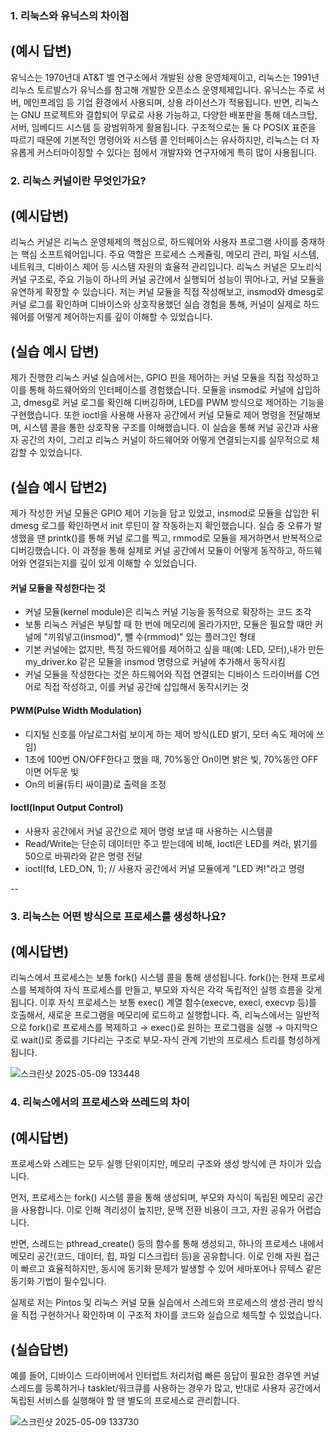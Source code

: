 ### 1. 리눅스와 유닉스의 차이점

(예시 답변)  
-- 
유닉스는 1970년대 AT&T 벨 연구소에서 개발된 상용 운영체제이고, 리눅스는 1991년 리누스 토르발스가 유닉스를 참고해 개발한 오픈소스 운영체제입니다.
유닉스는 주로 서버, 메인프레임 등 기업 환경에서 사용되며, 상용 라이선스가 적용됩니다.
반면, 리눅스는 GNU 프로젝트와 결합되어 무료로 사용 가능하고, 다양한 배포판을 통해 데스크탑, 서버, 임베디드 시스템 등 광범위하게 활용됩니다.
구조적으로는 둘 다 POSIX 표준을 따르기 때문에 기본적인 명령어와 시스템 콜 인터페이스는 유사하지만, 리눅스는 더 자유롭게 커스터마이징할 수 있다는 점에서 개발자와 연구자에게 특히 많이 사용됩니다.

### 2. 리눅스 커널이란 무엇인가요?

(예시답변) 
--
리눅스 커널은 리눅스 운영체제의 핵심으로, 하드웨어와 사용자 프로그램 사이를 중재하는 핵심 소프트웨어입니다. 주요 역할은 프로세스 스케쥴링, 메모리 관리, 파일 시스템, 네트워크, 디바이스 제어 등 시스템 자원의 효율적 관리입니다.
리눅스 커널은 모노리식 커널 구조로, 주요 기능이 하나의 커널 공간에서 실행되어 성능이 뛰어나고, 커널 모듈을 유연하게 확장할 수 있습니다. 
저는 커널 모듈을 직접 작성해보고, insmod와 dmesg로 커널 로그를 확인하며 디바이스와 상호작용했던 실습 경험을 통해, 커널이 실제로 하드웨어를 어떻게 제어하는지를 깊이 이해할 수 있었습니다.

(실습 예시 답변)
--
제가 진행한 리눅스 커널 실습에서는, GPIO 핀을 제어하는 커널 모듈을 직접 작성하고 이를 통해 하드웨어와의 인터페이스를 경험했습니다.
모듈을 insmod로 커널에 삽입하고, dmesg로 커널 로그를 확인해 디버깅하며, LED를 PWM 방식으로 제어하는 기능을 구현했습니다.
또한 ioctl을 사용해 사용자 공간에서 커널 모듈로 제어 명령을 전달해보며, 시스템 콜을 통한 상호작용 구조를 이해했습니다.
이 실습을 통해 커널 공간과 사용자 공간의 차이, 그리고 리눅스 커널이 하드웨어와 어떻게 연결되는지를 실무적으로 체감할 수 있었습니다.

(실습 예시 답변2)
--
제가 작성한 커널 모듈은 GPIO 제어 기능을 담고 있었고,
insmod로 모듈을 삽입한 뒤 dmesg 로그를 확인하면서 init 루틴이 잘 작동하는지 확인했습니다.
실습 중 오류가 발생했을 땐 printk()를 통해 커널 로그를 찍고, rmmod로 모듈을 제거하면서 반복적으로 디버깅했습니다.
이 과정을 통해 실제로 커널 공간에서 모듈이 어떻게 동작하고, 하드웨어와 연결되는지를 깊이 있게 이해할 수 있었습니다.


#### 커널 모듈을 작성한다는 것
- 커널 모듈(kernel module)은 리눅스 커널 기능을 동적으로 확장하는 코드 조각
- 보통 리눅스 커널은 부팅할 때 한 번에 메모리에 올라가지만, 모듈은 필요할 때만 커널에 "끼워넣고(insmod)", 뺄 수(rmmod)" 있는 플러그인 형태
- 기본 커널에는 없지만, 특정 하드웨어를 제어하고 싶을 때(예: LED, 모터),내가 만든 my_driver.ko 같은 모듈을 insmod 명령으로 커널에 추가해서 동작시킴
- 커널 모듈을 작성한다는 것은 하드웨어와 직접 연결되는 디바이스 드라이버를 C언어로 직접 작성하고, 이를 커널 공간에 삽입해서 동작시키는 것

#### PWM(Pulse Width Modulation)
- 디지털 신호를 아날로그처럼 보이게 하는 제어 방식(LED 밝기, 모터 속도 제어에 쓰임)
- 1초에 100번 ON/OFF한다고 했을 때, 70%동안 On이면 밝은 빛, 70%동안 OFF이면 어두운 빛
- On의 비율(듀티 싸이클)로 출력을 조정

#### Ioctl(Input Output Control)
- 사용자 공간에서 커널 공간으로 제어 명령 보낼 때 사용하는 시스템콜
- Read/Write는 단순히 데이터만 주고 받는데에 비해, Ioctl은 LED를 켜라, 밝기를 50으로 바꿔라와 같은 명령 전달
- ioctl(fd, LED_ON, 1); // 사용자 공간에서 커널 모듈에게 "LED 켜!"라고 명령

-- 
### 3. 리눅스는 어떤 방식으로 프로세스를 생성하나요?

(예시답변)
--
리눅스에서 프로세스는 보통 fork() 시스템 콜을 통해 생성됩니다.
fork()는 현재 프로세스를 복제하여 자식 프로세스를 만들고, 부모와 자식은 각각 독립적인 실행 흐름을 갖게 됩니다.
이후 자식 프로세스는 보통 exec() 계열 함수(execve, execl, execvp 등)를 호출해서,
새로운 프로그램을 메모리에 로드하고 실행합니다.
즉, 리눅스에서는 일반적으로 fork()로 프로세스를 복제하고 → exec()로 원하는 프로그램을 실행 → 마지막으로 wait()로 종료를 기다리는 구조로 부모-자식 관계 기반의 프로세스 트리를 형성하게 됩니다.

![스크린샷 2025-05-09 133448](https://github.com/user-attachments/assets/d53923ca-3834-4acd-a9d6-62781334c907)

### 4. 리눅스에서의 프로세스와 쓰레드의 차이

(예시답변)
--
프로세스와 스레드는 모두 실행 단위이지만, 메모리 구조와 생성 방식에 큰 차이가 있습니다.

먼저, 프로세스는 fork() 시스템 콜을 통해 생성되며,
부모와 자식이 독립된 메모리 공간을 사용합니다. 이로 인해 격리성이 높지만,
문맥 전환 비용이 크고, 자원 공유가 어렵습니다.

반면, 스레드는 pthread_create() 등의 함수를 통해 생성되고,
하나의 프로세스 내에서 메모리 공간(코드, 데이터, 힙, 파일 디스크립터 등)을 공유합니다.
이로 인해 자원 접근이 빠르고 효율적하지만, 동시에 동기화 문제가 발생할 수 있어 세마포어나 뮤텍스 같은 동기화 기법이 필수입니다.

실제로 저는 Pintos 및 리눅스 커널 모듈 실습에서 스레드와 프로세스의 생성·관리 방식을 직접 구현하거나 확인하며
이 구조적 차이를 코드와 실습으로 체득할 수 있었습니다.

(실습답변)
--
예를 들어, 디바이스 드라이버에서 인터럽트 처리처럼 빠른 응답이 필요한 경우엔
커널 스레드를 등록하거나 tasklet/워크큐를 사용하는 경우가 많고,
반대로 사용자 공간에서 독립된 서비스를 실행해야 할 땐 별도의 프로세스로 관리합니다.

![스크린샷 2025-05-09 133730](https://github.com/user-attachments/assets/c0394496-c433-4999-8320-7d04f063f434)
